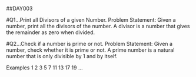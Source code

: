 ##DAY003

#Q1...Print all Divisors of a given Number.
Problem Statement: Given a number, print all the divisors of the number. A divisor is a number that gives the remainder as zero when divided.

#Q2...Check if a number is prime or not.
Problem Statement: Given a number, check whether it is prime or not. A prime number is a natural number that is only divisible by 1 and by itself.

Examples 1 2 3 5 7 11 13 17 19 …
